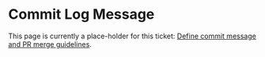 # Commit Log Message

This page is currently a place-holder for this ticket: [Define commit message and PR merge guidelines](https://github.com/moneyforward/bravo/issues/3177).

